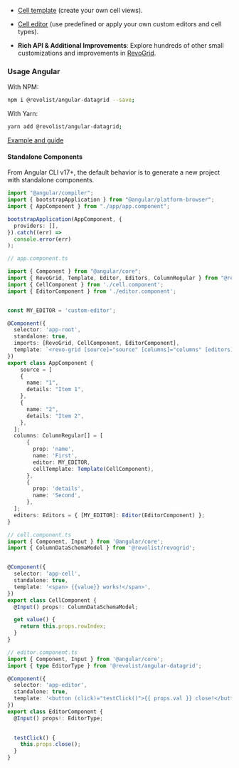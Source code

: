   - [Cell template](https://rv-grid.com/guide/angular/renderer) (create your own cell views).
  - [Cell editor](https://rv-grid.com/guide/angular/editor) (use predefined or apply your own custom editors and cell types).

- **Rich API & Additional Improvements**: Explore hundreds of other small customizations and improvements in [RevoGrid](https://rv-grid.com/).



### Usage Angular

With NPM:

```bash
npm i @revolist/angular-datagrid --save;
```

With Yarn:

```bash
yarn add @revolist/angular-datagrid;
```

[Example and guide](https://rv-grid.com/guide/angular/)


#### Standalone Components

From Angular CLI v17+, the default behavior is to generate a new project with standalone components.

```ts
import "@angular/compiler";
import { bootstrapApplication } from "@angular/platform-browser";
import { AppComponent } from "./app/app.component";

bootstrapApplication(AppComponent, {
  providers: [],
}).catch((err) =>
  console.error(err)
);
```

```ts
// app.component.ts

import { Component } from "@angular/core";
import { RevoGrid, Template, Editor, Editors, ColumnRegular } from "@revolist/angular-datagrid";
import { CellComponent } from './cell.component';
import { EditorComponent } from './editor.component';


const MY_EDITOR = 'custom-editor';

@Component({
  selector: 'app-root',
  standalone: true,
  imports: [RevoGrid, CellComponent, EditorComponent],
  template: `<revo-grid [source]="source" [columns]="columns" [editors]="editors"/>`,
})
export class AppComponent {
    source = [
    {
      name: "1",
      details: "Item 1",
    },
    {
      name: "2",
      details: "Item 2",
    },
  ];
  columns: ColumnRegular[] = [
      {
        prop: 'name',
        name: 'First',
        editor: MY_EDITOR,
        cellTemplate: Template(CellComponent),
      },
      {
        prop: 'details',
        name: 'Second',
      },
  ];
  editors: Editors = { [MY_EDITOR]: Editor(EditorComponent) };
}
```

```ts
// cell.component.ts
import { Component, Input } from '@angular/core';
import { ColumnDataSchemaModel } from '@revolist/revogrid';


@Component({
  selector: 'app-cell',
  standalone: true,
  template: '<span> {{value}} works!</span>',
})
export class CellComponent {
  @Input() props!: ColumnDataSchemaModel;

  get value() {
    return this.props.rowIndex;
  }
}
```

```ts
// editor.component.ts
import { Component, Input } from '@angular/core';
import { type EditorType } from '@revolist/angular-datagrid';

@Component({
  selector: 'app-editor',
  standalone: true,
  template: '<button (click)="testClick()">{{ props.val }} close!</button>',
})
export class EditorComponent {
  @Input() props!: EditorType;

  
  testClick() {
    this.props.close();
  }
}

```
